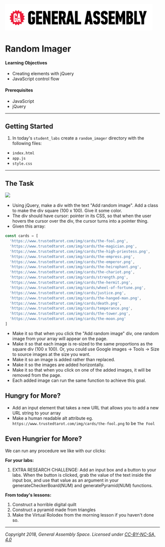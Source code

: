 [![General Assembly Logo](/ga_cog.png)](https://generalassemb.ly)

# Random Imager

#### Learning Objectives

- Creating elements with jQuery
- JavaScript control flow

#### Prerequisites

- JavaScript
- jQuery

---

## Getting Started

1. In today's `student_labs` create a `random_imager` directory with the following files: 

  - `index.html`
  - `app.js`
  - `style.css`

---

## The Task 

![](https://i.imgur.com/XBC5rpN.png)

- Using jQuery, make a div with the text "Add random image". Add a class to make the div square (100 x 100). Give it some color.
- The div should have cursor: pointer in its CSS, so that when the user hovers the cursor over the div, the cursor turns into a pointer thing.
- Given this array: 
```js 
const cards = [
  'https://www.trustedtarot.com/img/cards/the-fool.png',
  'https://www.trustedtarot.com/img/cards/the-magician.png',
  'https://www.trustedtarot.com/img/cards/the-high-priestess.png',
  'https://www.trustedtarot.com/img/cards/the-empress.png',
  'https://www.trustedtarot.com/img/cards/the-emperor.png',
  'https://www.trustedtarot.com/img/cards/the-heirophant.png',
  'https://www.trustedtarot.com/img/cards/the-chariot.png',
  'https://www.trustedtarot.com/img/cards/strength.png',
  'https://www.trustedtarot.com/img/cards/the-hermit.png',
  'https://www.trustedtarot.com/img/cards/wheel-of-fortune.png',
  'https://www.trustedtarot.com/img/cards/justice.png',
  'https://www.trustedtarot.com/img/cards/the-hanged-man.png',
  'https://www.trustedtarot.com/img/cards/death.png',
  'https://www.trustedtarot.com/img/cards/temperance.png',
  'https://www.trustedtarot.com/img/cards/the-tower.png',
  'https://www.trustedtarot.com/img/cards/the-moon.png'
]
```

- Make it so that when you click the "Add random image" div, one random image from your array will appear on the page.
- Make it so that each image is re-sized to the same proportions as the square div (100 x 100). Or, you could use Google images -> Tools -> Size to source images at the size you want.
- Make it so an image is added rather than replaced.
- Make it so the images are added horizontally.
- Make it so that when you click on one of the added images, it will be removed from the page.
- Each added image can run the same function to achieve this goal.

## Hungry for More? 
- Add an input element that takes a new URL that allows you to add a new URL string to your array
- Make a human readable alt attribute eg. `https://www.trustedtarot.com/img/cards/the-fool.png` to be `The Fool`

## Even Hungrier for More?

We can run any procedure we like with our clicks:

**For your labs:**

1. EXTRA RESEARCH CHALLENGE: Add an input box and a button to your labs. When the button is clicked, grab the value of the text inside the input box, and use that value as an argument in your generateCheckerBoard(NUM) and generatePyramid(NUM) functions.

**From today's lessons:**

1. Construct a horrible digital quilt
1. Construct a pyramid made from triangles
1. Make the Virtual Rolodex from the morning lesson if you haven't done so.

---

*Copyright 2018, General Assembly Space. Licensed under [CC-BY-NC-SA, 4.0](https://creativecommons.org/licenses/by-nc-sa/4.0/)*
